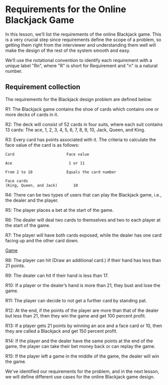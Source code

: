 # Requirements for the Online Blackjack Game
In this lesson, we’ll list the requirements of the online Blackjack game. This is a very crucial step since requirements define the scope of a problem, so getting them right from the interviewer and understanding them well will make the design of the rest of the system smooth and easy.

We’ll use the notational convention to identify each requirement with a unique label "Rn", where "R" is short for Requirement and "n" is a natural number.

## Requirement collection
The requirements for the Blackjack design problem are defined below:

R1: The Blackjack game contains the shoe of cards which contains one or more decks of cards in it.

R2: The deck will consist of 52 cards in four suits, where each suit contains 13 cards: The ace, 1, 2, 3, 4, 5, 6, 7, 8, 9, 10, Jack, Queen, and King.

R3: Every card has points associated with it. The criteria to calculate the face value of the card is as follows:

```
Card                       Face value

Ace                         1 or 11

From 2 to 10               Equals the card number

Face cards
(King, Queen, and Jack)       10
```

R4: There can be two types of users that can play the Blackjack game, i.e., the dealer and the player.

R5: The player places a bet at the start of the game.

R6: The dealer will deal two cards to themselves and two to each player at the start of the game.

R7: The player will have both cards exposed, while the dealer has one card facing up and the other card down.

[Game](./layout.png)

R8: The player can hit (Draw an additional card.)  if their hand has less than 21 points.

R9: The dealer can hit if their hand is less than 17.

R10: If a player or the dealer’s hand is more than 21, they bust and lose the game.

R11: The player can decide to not get a further card by standing pat.

R12: At the end, if the points of the player are more than that of the dealer but less than 21, then they win the game and get 100 percent profit.

R13: If a player gets 21 points by winning an ace and a face card or 10, then they are called a Blackjack and get 150 percent profit.

R14: If the player and the dealer have the same points at the end of the game, the player can take their bet money back or can replay the game.

R15: If the player left a game in the middle of the game, the dealer will win the game.

We've identified our requirements for the problem, and in the next lesson, we will define different use cases for the online Blackjack game design.
